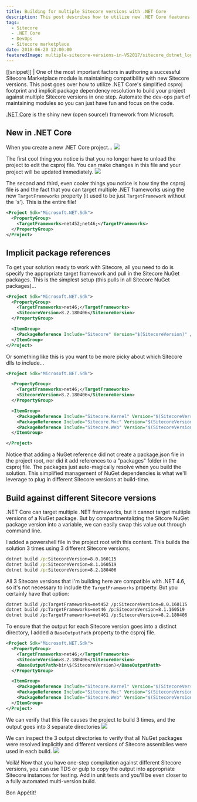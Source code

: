 ```yaml
---
title: Building for multiple Sitecore versions with .NET Core
description: This post describes how to utilize new .NET Core features to build a Sitecore project for multiple Sitecore versions in one step. 
tags:
  - Sitecore
  - .NET Core
  - DevOps
  - Sitecore marketplace
date: 2018-06-20 12:00:00
featuredImage: multiple-sitecore-versions-in-VS2017/sitecore_dotnet_logos.png
---
```


[[snippet]]
| One of the most important factors in authoring a successful Sitecore Marketplace module is maintaining compatibility with new Sitecore versions. This post goes over how to utilize .NET Core's simplified csproj footprint and implicit package dependency resolution to build your project against multiple Sitecore versions in one step. Automate the dev-ops part of maintaining modules so you can just have fun and focus on the code.

[.NET Core](https://github.com/dotnet/core) is the shiny new (open source!) framework from Microsoft. 

## New in .NET Core
When you create a new .NET Core project...
![](/images/multiple-sitecore-versions-in-VS2017/new_project_dialog.png)

The first cool thing you notice is that you no longer have to unload the project to edit the csproj file. You can make changes in this file and your project will be updated immediately.
![](/images/multiple-sitecore-versions-in-VS2017/edit_csproj.png)

The second and third, even cooler things you notice is how tiny the csproj file is and the fact that you can target multiple .NET frameworks using the new `TargetFrameworks` property (it used to be just `TargetFramework` without the 's'). This is the entire file!
```xml
<Project Sdk="Microsoft.NET.Sdk">
  <PropertyGroup>
    <TargetFrameworks>net452;net46;</TargetFrameworks>
  </PropertyGroup>
</Project>
```

## Implicit package references
To get your solution ready to work with Sitecore, all you need to do is specify the appropriate target framework and pull in the Sitecore NuGet packages. This is the simplest setup (this pulls in all Sitecore NuGet packages)...
```xml
<Project Sdk="Microsoft.NET.Sdk">
  <PropertyGroup>
    <TargetFrameworks>net46;</TargetFrameworks>
    <SitecoreVersion>8.2.180406</SitecoreVersion>
  </PropertyGroup>

  <ItemGroup>
    <PackageReference Include="Sitecore" Version="$(SitecoreVersion)" />
  </ItemGroup>
</Project>
```

Or something like this is you want to be more picky about which Sitecore dlls to include...
```xml
<Project Sdk="Microsoft.NET.Sdk">

  <PropertyGroup>
    <TargetFrameworks>net46;</TargetFrameworks>
    <SitecoreVersion>8.2.180406</SitecoreVersion>
  </PropertyGroup>

  <ItemGroup>
    <PackageReference Include="Sitecore.Kernel" Version="$(SitecoreVersion)" />
    <PackageReference Include="Sitecore.Mvc" Version="$(SitecoreVersion)" />
    <PackageReference Include="Sitecore.Web" Version="$(SitecoreVersion)" />
  </ItemGroup>

</Project>
```

Notice that adding a NuGet reference did not create a package.json file in the project root, nor did it add references to a "packages" folder in the csproj file. The packages just auto-magically resolve when you build the solution. This simplified management of NuGet dependencies is what we'll leverage to plug in different Sitecore versions at build-time.

## Build against different Sitecore versions
.NET Core can target multiple .NET frameworks, but it cannot target multiple versions of a NuGet package. But by compartmentalizing the Sitcore NuGet package version into a variable, we can easily swap this value out through command line.

I added a powershell file in the project root with this content. This builds the solution 3 times using 3 different Sitecore versions.
```bat
dotnet build /p:SitecoreVersion=8.0.160115
dotnet build /p:SitecoreVersion=8.1.160519
dotnet build /p:SitecoreVersion=8.2.180406
```

All 3 Sitecore versions that I'm building here are compatible with .NET 4.6, so it's not necessary to include the `TargetFrameworks` property. But you certainly have that option:
```xml
dotnet build /p:TargetFrameworks=net452 /p:SitecoreVersion=8.0.160115
dotnet build /p:TargetFrameworks=net46 /p:SitecoreVersion=8.1.160519
dotnet build /p:TargetFrameworks=net461 /p:SitecoreVersion=8.2.180406
```

To ensure that the output for each Sitecore version goes into a distinct directory, I added a `BaseOutputPath` property to the csproj file.
```xml
<Project Sdk="Microsoft.NET.Sdk">
  <PropertyGroup>
    <TargetFrameworks>net46;</TargetFrameworks>
    <SitecoreVersion>8.2.180406</SitecoreVersion>
    <BaseOutputPath>bin\$(SitecoreVersion)</BaseOutputPath>
  </PropertyGroup>

  <ItemGroup>
    <PackageReference Include="Sitecore.Kernel" Version="$(SitecoreVersion)" />
    <PackageReference Include="Sitecore.Mvc" Version="$(SitecoreVersion)" />
    <PackageReference Include="Sitecore.Web" Version="$(SitecoreVersion)" />
  </ItemGroup>
</Project>
```

We can verify that this file causes the project to build 3 times, and the output goes into 3 separate directories
![](/images/multiple-sitecore-versions-in-VS2017/cmd_line_build.png)

We can inspect the 3 output directories to verify that all NuGet packages were resolved implicitly and different versions of Sitecore assemblies were used in each build.
![](/images/multiple-sitecore-versions-in-VS2017/sitecore_kernel_versions.png)

Voilà! Now that you have one-step compilation against different Sitecore versions, you can use TDS or gulp to copy the output into appropriate Sitecore instances for testing. Add in unit tests and you'll be even closer to a fully automated multi-version build.

Bon Appétit!